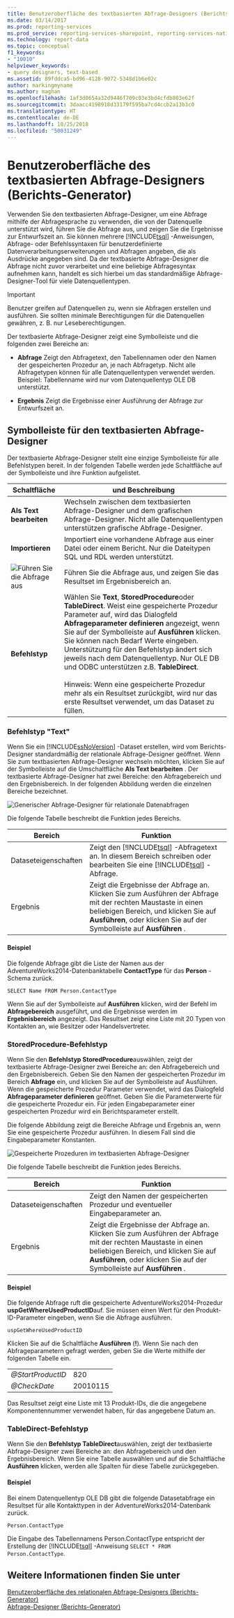 ```yaml
---
title: Benutzeroberfläche des textbasierten Abfrage-Designers (Berichts-Generator) | Microsoft-Dokumentation
ms.date: 03/14/2017
ms.prod: reporting-services
ms.prod_service: reporting-services-sharepoint, reporting-services-native
ms.technology: report-data
ms.topic: conceptual
f1_keywords:
- "10010"
helpviewer_keywords:
- query designers, text-based
ms.assetid: 89fddca5-bd96-4128-9072-5348d1b6e02c
author: markingmyname
ms.author: maghan
ms.openlocfilehash: 1af3d0654a32d9446f709c03e3bd4cfdb803e62f
ms.sourcegitcommit: 3daacc4198918d33179f595ba7cd4ccb2a13b3c0
ms.translationtype: HT
ms.contentlocale: de-DE
ms.lasthandoff: 10/25/2018
ms.locfileid: "50031249"
---
```

# <a name="text-based-query-designer-user-interface-report-builder"></a>Benutzeroberfläche des textbasierten Abfrage-Designers (Berichts-Generator)
  Verwenden Sie den textbasierten Abfrage-Designer, um eine Abfrage mithilfe der Abfragesprache zu verwenden, die von der Datenquelle unterstützt wird, führen Sie die Abfrage aus, und zeigen Sie die Ergebnisse zur Entwurfszeit an. Sie können mehrere [!INCLUDE[tsql](../../includes/tsql-md.md)] -Anweisungen, Abfrage- oder Befehlssyntaxen für benutzerdefinierte Datenverarbeitungserweiterungen und Abfragen angeben, die als Ausdrücke angegeben sind. Da der textbasierte Abfrage-Designer die Abfrage nicht zuvor verarbeitet und eine beliebige Abfragesyntax aufnehmen kann, handelt es sich hierbei um das standardmäßige Abfrage-Designer-Tool für viele Datenquellentypen.  
  
> [!IMPORTANT]  
>  Benutzer greifen auf Datenquellen zu, wenn sie Abfragen erstellen und ausführen. Sie sollten minimale Berechtigungen für die Datenquellen gewähren, z. B. nur Leseberechtigungen.  
  
 Der textbasierte Abfrage-Designer zeigt eine Symbolleiste und die folgenden zwei Bereiche an:  
  
-   **Abfrage** Zeigt den Abfragetext, den Tabellennamen oder den Namen der gespeicherten Prozedur an, je nach Abfragetyp. Nicht alle Abfragetypen können für alle Datenquellentypen verwendet werden. Beispiel: Tabellenname wird nur vom Datenquellentyp OLE DB unterstützt.  
  
-   **Ergebnis** Zeigt die Ergebnisse einer Ausführung der Abfrage zur Entwurfszeit an.  
  
## <a name="text-based-query-designer-toolbar"></a>Symbolleiste für den textbasierten Abfrage-Designer  
 Der textbasierte Abfrage-Designer stellt eine einzige Symbolleiste für alle Befehlstypen bereit. In der folgenden Tabelle werden jede Schaltfläche auf der Symbolleiste und ihre Funktion aufgelistet.  
  
|Schaltfläche|und Beschreibung|  
|------------|-----------------|  
|**Als Text bearbeiten**|Wechseln zwischen dem textbasierten Abfrage-Designer und dem grafischen Abfrage-Designer. Nicht alle Datenquellentypen unterstützen grafische Abfrage-Designer.|  
|**Importieren**|Importiert eine vorhandene Abfrage aus einer Datei oder einem Bericht. Nur die Dateitypen SQL und RDL werden unterstützt.|  
|![Führen Sie die Abfrage aus](../../reporting-services/report-data/media/rsqdicon-run.gif "Run the query")|Führen Sie die Abfrage aus, und zeigen Sie das Resultset im Ergebnisbereich an.|  
|**Befehlstyp**|Wählen Sie **Text**, **StoredProcedure**oder **TableDirect**. Weist eine gespeicherte Prozedur Parameter auf, wird das Dialogfeld **Abfrageparameter definieren** angezeigt, wenn Sie auf der Symbolleiste auf **Ausführen** klicken. Sie können nach Bedarf Werte eingeben. Unterstützung für den Befehlstyp ändert sich jeweils nach dem Datenquellentyp. Nur OLE DB und ODBC unterstützen z.B. **TableDirect**.<br /><br /> Hinweis: Wenn eine gespeicherte Prozedur mehr als ein Resultset zurückgibt, wird nur das erste Resultset verwendet, um das Dataset zu füllen.|  
  
### <a name="command-type-text"></a>Befehlstyp "Text"  
 Wenn Sie ein [!INCLUDE[ssNoVersion](../../includes/ssnoversion-md.md)] -Dataset erstellen, wird vom Berichts-Designer standardmäßig der relationale Abfrage-Designer geöffnet. Wenn Sie zum textbasierten Abfrage-Designer wechseln möchten, klicken Sie auf der Symbolleiste auf die Umschaltfläche **Als Text bearbeiten** . Der textbasierte Abfrage-Designer hat zwei Bereiche: den Abfragebereich und den Ergebnisbereich. In der folgenden Abbildung werden die einzelnen Bereiche bezeichnet.  
  
 ![Generischer Abfrage-Designer für relationale Datenabfragen](../../reporting-services/report-data/media/rsqd-dsaw-sql-generic.gif "Generic query designer, for relational data query")  
  
 Die folgende Tabelle beschreibt die Funktion jedes Bereichs.  
  
|Bereich|Funktion|  
|----------|--------------|  
|Dataseteigenschaften|Zeigt den [!INCLUDE[tsql](../../includes/tsql-md.md)] -Abfragetext an. In diesem Bereich schreiben oder bearbeiten Sie eine [!INCLUDE[tsql](../../includes/tsql-md.md)] -Abfrage.|  
|Ergebnis|Zeigt die Ergebnisse der Abfrage an. Klicken Sie zum Ausführen der Abfrage mit der rechten Maustaste in einen beliebigen Bereich, und klicken Sie auf **Ausführen**, oder klicken Sie auf der Symbolleiste auf **Ausführen** .|  
  
#### <a name="example"></a>Beispiel  
 Die folgende Abfrage gibt die Liste der Namen aus der AdventureWorks2014-Datenbanktabelle **ContactType** für das **Person** -Schema zurück.  
  
```  
SELECT Name FROM Person.ContactType  
```  
  
 Wenn Sie auf der Symbolleiste auf **Ausführen** klicken, wird der Befehl im **Abfragebereich** ausgeführt, und die Ergebnisse werden im **Ergebnisbereich** angezeigt. Das Resultset zeigt eine Liste mit 20 Typen von Kontakten an, wie Besitzer oder Handelsvertreter.  
  
### <a name="command-type-storedprocedure"></a>StoredProcedure-Befehlstyp  
 Wenn Sie den **Befehlstyp StoredProcedure**auswählen, zeigt der textbasierte Abfrage-Designer zwei Bereiche an: den Abfragebereich und den Ergebnisbereich. Geben Sie den Namen der gespeicherten Prozedur im Bereich **Abfrage** ein, und klicken Sie auf der Symbolleiste auf Ausführen. Wenn die gespeicherte Prozedur Parameter verwendet, wird das Dialogfeld **Abfrageparameter definieren** geöffnet. Geben Sie die Parameterwerte für die gespeicherte Prozedur ein. Für jeden Eingabeparameter einer gespeicherten Prozedur wird ein Berichtsparameter erstellt.  
  
 Die folgende Abbildung zeigt die Bereiche Abfrage und Ergebnis an, wenn Sie eine gespeicherte Prozedur ausführen. In diesem Fall sind die Eingabeparameter Konstanten.  
  
 ![Gespeicherte Prozeduren im textbasierten Abfrage-Designer](../../reporting-services/report-data/media/rs-relational-text-sp.gif "Stored procedure in text-based query designer")  
  
 Die folgende Tabelle beschreibt die Funktion jedes Bereichs.  
  
|Bereich|Funktion|  
|----------|--------------|  
|Dataseteigenschaften|Zeigt den Namen der gespeicherten Prozedur und eventueller Eingabeparameter an.|  
|Ergebnis|Zeigt die Ergebnisse der Abfrage an. Klicken Sie zum Ausführen der Abfrage mit der rechten Maustaste in einen beliebigen Bereich, und klicken Sie auf **Ausführen**, oder klicken Sie auf der Symbolleiste auf **Ausführen** .|  
  
#### <a name="example"></a>Beispiel  
 Die folgende Abfrage ruft die gespeicherte AdventureWorks2014-Prozedur **uspGetWhereUsedProductID**auf. Sie müssen einen Wert für den Produkt-ID-Parameter eingeben, wenn Sie die Abfrage ausführen.  
  
```  
uspGetWhereUsedProductID  
```  
  
 Klicken Sie auf die Schaltfläche **Ausführen** (**!**). Wenn Sie nach den Abfrageparametern gefragt werden, geben Sie die Werte mithilfe der folgenden Tabelle ein.  
  
|||  
|-|-|  
|*@StartProductID*|820|  
|*@CheckDate*|20010115|  
  
 Das Resultset zeigt eine Liste mit 13 Produkt-IDs, die die angegebene Komponentennummer verwendet haben, für das angegebene Datum an.  
  
### <a name="command-type-tabledirect"></a>TableDirect-Befehlstyp  
 Wenn Sie den **Befehlstyp TableDirect**auswählen, zeigt der textbasierte Abfrage-Designer zwei Bereiche an: den Abfragebereich und den Ergebnisbereich. Wenn Sie eine Tabelle auswählen und auf die Schaltfläche **Ausführen** klicken, werden alle Spalten für diese Tabelle zurückgegeben.  
  
#### <a name="example"></a>Beispiel  
 Bei einem Datenquellentyp OLE DB gibt die folgende Datasetabfrage ein Resultset für alle Kontakttypen in der AdventureWorks2014-Datenbank zurück.  
  
 `Person.ContactType`  
  
 Die Eingabe des Tabellennamens Person.ContactType entspricht der Erstellung der [!INCLUDE[tsql](../../includes/tsql-md.md)] -Anweisung `SELECT * FROM Person.ContactType`.  
  
## <a name="see-also"></a>Weitere Informationen finden Sie unter  
 [Benutzeroberfläche des relationalen Abfrage-Designers &#40;Berichts-Generator&#41;](../../reporting-services/report-data/relational-query-designer-user-interface-report-builder.md)   
 [Abfrage-Designer &#40;Berichts-Generator&#41;](https://msdn.microsoft.com/library/553f0d4e-8b1d-4148-9321-8b41a1e8e1b9)  
  
  
